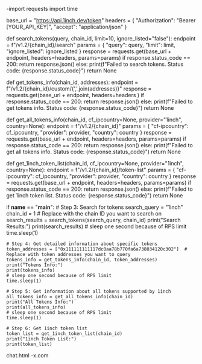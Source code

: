 -import requests
import time

base_url = "https://api.1inch.dev/token"
headers = { "Authorization": "Bearer [YOUR_API_KEY]", "accept": "application/json" }

def search_tokens(query, chain_id, limit=10, ignore_listed="false"):
    endpoint = f"/v1.2/{chain_id}/search"
    params = {
        "query": query,
        "limit": limit,
        "ignore_listed": ignore_listed
    }
    response = requests.get(base_url + endpoint, headers=headers, params=params)
    if response.status_code == 200:
        return response.json()
    else:
        print(f"Failed to search tokens. Status code: {response.status_code}")
        return None

def get_tokens_info(chain_id, addresses):
    endpoint = f"/v1.2/{chain_id}/custom/{','.join(addresses)}"
    response = requests.get(base_url + endpoint, headers=headers )
    if response.status_code == 200:
        return response.json()
    else:
        print(f"Failed to get tokens info. Status code: {response.status_code}")
        return None

def get_all_tokens_info(chain_id, cf_ipcountry=None, provider="1inch", country=None):
    endpoint = f"/v1.2/{chain_id}"
    params = {
        "cf-ipcountry": cf_ipcountry,
        "provider": provider,
        "country": country
    }
    response = requests.get(base_url + endpoint, headers=headers, params=params)
    if response.status_code == 200:
        return response.json()
    else:
        print(f"Failed to get all tokens info. Status code: {response.status_code}")
        return None

def get_1inch_token_list(chain_id, cf_ipcountry=None, provider="1inch", country=None):
    endpoint = f"/v1.2/{chain_id}/token-list"
    params = {
        "cf-ipcountry": cf_ipcountry,
        "provider": provider,
        "country": country
    }
    response = requests.get(base_url + endpoint, headers=headers, params=params)
    if response.status_code == 200:
        return response.json()
    else:
        print(f"Failed to get 1inch token list. Status code: {response.status_code}")
        return None

if __name__ == "__main__":
    # Step 3: Search for tokens
    search_query = "1inch"
    chain_id = 1  # Replace with the chain ID you want to search on
    search_results = search_tokens(search_query, chain_id)
    print("Search Results:")
    print(search_results)
    # sleep one second because of RPS limit
    time.sleep(1)

    # Step 4: Get detailed information about specific tokens
    token_addresses = ["0x111111111117dc0aa78b770fa6a738034120c302"]  # Replace with token addresses you want to query
    tokens_info = get_tokens_info(chain_id, token_addresses)
    print("Tokens Info:")
    print(tokens_info)
    # sleep one second because of RPS limit
    time.sleep(1)

    # Step 5: Get information about all tokens supported by 1inch
    all_tokens_info = get_all_tokens_info(chain_id)
    print("All Tokens Info:")
    print(all_tokens_info)
    # sleep one second because of RPS limit
    time.sleep(1)

    # Step 6: Get 1inch token list
    token_list = get_1inch_token_list(chain_id)
    print("1inch Token List:")
    print(token_list)
chat.html
-x.com
<!---
87300120Aood/87300120Aood is a ✨ special ✨ repository because its `README.md` (this file) appears on your GitHub profile.
You can click the Preview link to take a look at your changes.
--->
